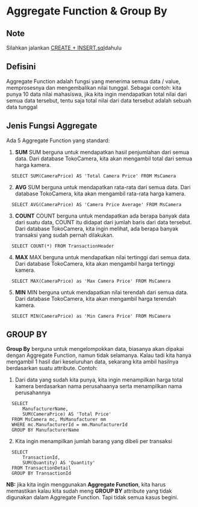# Aggregate Function & Group By

## Note
Silahkan jalankan [CREATE + INSERT.sql](https://github.com/aridavis/database-sql/blob/master/CREATE%20%2B%20INSERT.sql)dahulu

## Defisini
Aggregate Function adalah fungsi yang menerima semua data / value, memprosesnya dan mengembalikan nilai tunggal. 
Sebagai contoh:
kita punya 10 data nilai mahasiswa, jika kita ingin mendapatkan total nilai dari semua data tersebut, tentu saja total nilai dari data tersebut adalah sebuah data tunggal

## Jenis Fungsi Aggregate
Ada 5 Aggregate Function yang standard:
  1. **SUM**
  SUM berguna untuk mendapatkan hasil penjumlahan dari semua data. Dari database TokoCamera, kita akan mengambil total dari semua harga kamera.
  ```
    SELECT SUM(CameraPrice) AS 'Total Camera Price' FROM MsCamera
  ```
  2. **AVG**
  SUM berguna untuk mendapatkan rata-rata dari semua data. Dari database TokoCamera, kita akan mengambil rata-rata harga kamera. 
  ```
    SELECT AVG(CameraPrice) AS 'Camera Price Average' FROM MsCamera
  ```
  3. **COUNT**
  COUNT berguna untuk mendapatkan ada berapa banyak data dari suatu data, COUNT itu didapat dari jumlah baris dari data tersebut. Dari database TokoCamera, kita ingin melihat, ada berapa banyak transaksi yang sudah pernah dilakukan.
  ```
    SELECT COUNT(*) FROM TransactionHeader
  ```
  4. **MAX**
  MAX berguna untuk mendapatkan nilai tertinggi dari semua data. Dari database TokoCamera, kita akan mengambil harga tertinggi kamera.
  ```
    SELECT MAX(CameraPrice) as 'Max Camera Price' FROM MsCamera
  ```
  5. **MIN**
  MIN berguna untuk mendapatkan nilai terendah dari semua data. Dari database TokoCamera, kita akan mengambil harga terendah kamera.
  ```
    SELECT MIN(CameraPrice) as 'Min Camera Price' FROM MsCamera
  ```

## GROUP BY
**Group By** berguna untuk mengelompokkan data, biasanya akan dipakai dengan Aggregate Function, namun tidak selamanya. Kalau tadi kita hanya mengambil 1 hasil dari keseluruhan data, sekarang kita ambil hasilnya berdasarkan suatu attribute.
Contoh:
  1. Dari data yang sudah kita punya, kita ingin menampilkan harga total kamera berdasarkan nama perusahaanya serta menampilkan nama perusahannya
  ```
    SELECT 
        ManufacturerName, 
        SUM(CameraPrice) AS 'Total Price' 
    FROM MsCamera mc, MsManufacturer mm
    WHERE mc.ManufacturerId = mm.ManufacturerId
    GROUP BY ManufacturerName
  ```
  2. Kita ingin menampilkan jumlah barang yang dibeli per transaksi
  ```
    SELECT
        TransactionId,
        SUM(Quantity) AS 'Quantity'
    FROM TransactionDetail
    GROUP BY TransactionId
  ```

  **NB:** jika kita ingin menggunakan **Aggregate Function**, kita harus memastikan kalau kita sudah meng **GROUP BY** attribute yang tidak digunakan dalam Aggregate Function. Tapi tidak semua kasus begini.